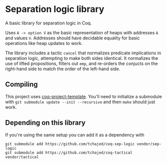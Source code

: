# Separation logic library

A basic library for separation logic in Coq.

Uses `A -> option V` as the basic representation of heaps with addresses `A` and values `V`. Addresses should have decidable equality for basic operations like heap updates to work.

The library includes a tactic `cancel` that normalizes predicate implications in separation logic, attempting to make both sides identical. It normalizes the use of lifted propositions, filters out `emp`, and re-orders the conjucts on the right-hand side to match the order of the left-hand side.

## Compiling

This project uses [coq-project-template](https://github.com/tchajed/coq-project-template). You'll need to initialize a submodule with `git submodule update --init --recursive` and then `make` should just work.

## Depending on this library

If you're using the same setup you can add it as a dependency with

```
git submodule add https://github.com/tchajed/coq-sep-logic vendor/sep-logic
git submodule add https://github.com/tchajed/coq-tactical vendor/tactical
```
